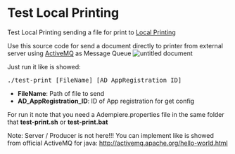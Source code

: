 # Test Local Printing
Test Local Printing sending a file for print to [Local Printing](https://github.com/erpcya/LocalPrinting)

Use this source code for send a document directly to printer from external server using [ActiveMQ](http://activemq.apache.org/) as Message Queue
![untitled document](https://user-images.githubusercontent.com/2333092/48182271-f681b180-e300-11e8-9a47-240449765b76.png)

Just run it like is showed:

<pre>
./test-print [FileName] [AD_AppRegistration_ID]
</pre>

- **FileName**: Path of file to send
- **AD_AppRegistration_ID**: ID of App registration for get config

For run it note that you need a Adempiere.properties file in the same folder that **test-print.sh** or **test-print.bat**

Note: Server / Producer is not here!!! You can implement like is showed from official ActiveMQ for java: http://activemq.apache.org/hello-world.html
